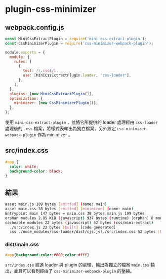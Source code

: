 # plugin-css-minimizer

## webpack.config.js

```js
const MiniCssExtractPlugin = require('mini-css-extract-plugin');
const CssMinimizerPlugin = require('css-minimizer-webpack-plugin');

module.exports = {
  module: {
    rules: [
      {
        test: /\.css$/i,
        use: [MiniCssExtractPlugin.loader, 'css-loader'],
      },
    ],
  },
  plugins: [new MiniCssExtractPlugin()],
  optimization: {
    minimizer: [new CssMinimizerPlugin()],
  },
};
```

使用 `mini-css-extract-plugin` ，並將它所提供的 loader 處理經由 `css-loader` 處理後的 `.css` 檔案，將樣式表輸出為獨立檔案，另外設定 `css-minimizer-webpack-plugin` 作為 minimizer 。

## src/index.css

```css
#app {
  color: white;
  background-color: black;
}
```

## 結果

```bash
asset main.js 109 bytes [emitted] (name: main)
asset main.css 38 bytes [emitted] [minimized] (name: main)
Entrypoint main 147 bytes = main.css 38 bytes main.js 109 bytes
orphan modules 2.85 KiB (javascript) 937 bytes (runtime) [orphan] 8 modules
cacheable modules 22 bytes (javascript) 52 bytes (css/mini-extract)
  ./src/index.js 22 bytes [built] [code generated]
  css ./node_modules/css-loader/dist/cjs.js!./src/index.css 52 bytes [built] [code generated]
```

### dist/main.css

<!-- prettier-ignore -->
```css
#app{background-color:#000;color:#fff}
```

`src/index.css` 經過 loader 與 plugin 的處理，輸出為獨立的檔案 `main.css` 輸出，並且可以看到經由了 `css-minimizer-webpack-plugin` 的壓縮。
